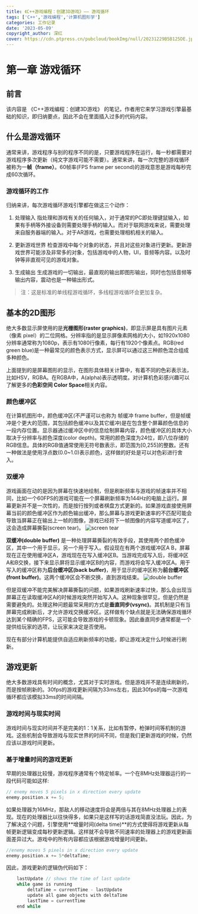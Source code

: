 ```yaml
---
title: 《C++游戏编程：创建3D游戏》—— 游戏循环
tags: ['C++','游戏编程','计算机图形学']
categories: 工作记录
date: '2023-05-09'
copyright_author: 深红
cover: https://cdn.ptpress.cn/pubcloud/bookImg/null/20231229B5B125DE.jpg
---
```


# 第一章 游戏循环

## 前言
该内容是 《C++游戏编程：创建3D游戏》 的笔记，作者用它来学习游戏引擎最基础的知识，即归纳要点，因此不会在里面插入过多的代码内容。

## 什么是游戏循环
通常来讲，游戏程序与别的程序不同的是，只要游戏程序在运行，每一秒都需要对游戏程序多次更新（纯文字游戏可能不需要）。通常来讲，每一次完整的游戏循环被称为一**帧（frame）**。60帧率(FPS frame per second)的游戏意思是游戏每秒完成60次循环。

### 游戏循环的工作
归纳来讲，每次游戏循环游戏引擎都在做这三个动作：

1. 处理输入
指处理和游戏有关的任何输入，对于通常的PC即处理键鼠输入，如果有手柄等外接设备则需要处理手柄的输入。而对于联网游戏来说，需要处理来自服务器端的输入。对于AR游戏，也需要处理相机相关的输入。

2. 更新游戏世界
检查游戏中每个对象的状态，并且对这些对象进行更新。更新游戏世界可能涉及非常多的对象，包括游戏中的人物，UI，音频等内容。以及时钟等非直观可见的游戏对象。

3. 生成输出
生成游戏的一切输出，最直观的输出即图形输出，同时也包括音频等输出内容，震动也是一种输出形式。

> 注：这是标准的单线程游戏循环，多线程游戏循环会更加复杂。

## 基本的2D图形
绝大多数显示屏使用的是**光栅图形(raster graphics)**，即显示屏是具有图片元素（像素 pixel）的二位网格。分辨率指的是显示屏像素网格的大小，如1920x1080分辨率通常称为1080p，表示有1080行像素，每行有1920个像素点。RGB(red green blue)是一种最常见的颜色表示方式，显示屏可以通过这三种颜色混合组成多种颜色。

上面提到的是屏幕图形的显示，在图形具体相关计算中，有着不同的色彩表示法，比如HSV，RGBA。在RGBA中，A(alpha)表示透明度。对计算机色彩感兴趣可以了解更多的**色彩空间 Color Space**相关内容。

### 颜色缓冲区
在计算机图形中，颜色缓冲区(不严谨可以也称为 帧缓冲 frame buffer，但是帧缓冲是个更大的范围，其包括颜色缓冲以及其它缓冲)是在包含整个屏幕颜色信息的一段内存位置。显示器通过缓冲区中的信息绘制屏幕内容，颜色缓冲区的具体大小取决于分辨率与颜色深度(color depth)。常用的颜色深度为24位，即八位存储的RGB信息。具体的RGB值通常使用无符号数表示，即范围为[0,255]的整数。还有一种做法是使用浮点数(0.0~1.0)表示颜色，这样做的好处是可以对色彩进行舍入。

### 双缓冲
游戏画面在动的是因为屏幕在快速地绘制，但是刷新频率与游戏的帧速率并不相同，比如一个60FPS的游戏可能在一个屏幕刷新频率为144Hz的电脑上运行。屏幕更新并不是一次性的，而是按行按列或者棋盘方式更新的。如果游戏直接使用屏幕当前的颜色缓冲区作为颜色输出缓冲，那么屏幕与游戏更新速率的不匹配可能会导致当屏幕正在输出上一帧的图像，游戏已经将下一帧图像的内容写道缓冲区了，这会造成屏幕撕裂(screen tear)。
![screen tear](https://www.displayninja.com/wp-content/uploads/2020/08/Screen-Tearing.jpg "屏幕撕裂")

**双缓冲(double buffer)** 是一种处理屏幕撕裂的有效手段，其使用两个颜色缓冲区，其中一个用于显示，另一个用于写入。假设现在有两个游戏缓冲区A B，屏幕现在正在使用缓冲区A，游戏现在在写入缓冲区B。当游戏完成写入后，将缓冲区A和B交换，接下来显示屏将显示缓冲区B的内容，而游戏将会写入缓冲区A。用于写入的缓冲区称为**后台缓冲区(back buffer)**，用于显示的缓冲区称为**前台缓冲区(front buffer)**。这两个缓冲区会不断交换，直到游戏结束。
![double buffer](https://tse2-mm.cn.bing.net/th/id/OIP-C.Ms2g7XwI1uWHRUzgjIVirgHaFj?w=227&h=180&c=7&r=0&o=5&dpr=1.5&pid=1.7 "双缓冲")

但是双缓冲不能完美解决屏幕撕裂的问题，如果游戏刷新速率过快，那么会出现当屏幕正在读取缓冲区A的时候游戏突然开始写入A。这种现象很罕见，但是仍然是需要避免的。处理这种问题最常采用的方式是**垂直同步(vsync)**。其机制是只有当屏幕完成刷新后，才允许游戏交换缓冲区。这样做有个缺点就是无法确保游戏循环达到某个精确的FPS，这可能会导致游戏的卡顿现象。因此垂直同步通常都是一个提供给玩家的选项，让玩家来决定是否使用。

现在有部分计算机能提供自适应刷新频率的功能，即让游戏决定什么时候进行刷新。

## 游戏更新
绝大多数游戏具有时间的概念，尤其对于实时游戏。但是游戏并不是连续刷新的，而是按帧刷新的。30fps的游戏更新间隔为33ms左右，因此30fps的每一次游戏循环都应该模拟33ms的时间间隔。

### 游戏时间与现实时间
游戏时间与现实时间并不是完美的1：1关系，比如有暂停，枪弹时间等机制的游戏。这些机制会导致游戏与现实世界的时间不同，但是我们更新游戏的时候，仍然应该以游戏时间更新。

### 基于增量时间的游戏更新
早期的处理器比较慢，游戏程序通常有个特定帧率。一个在8MHz处理器运行的一段代码可能如这样:

```C++
// enemy moves 5 pixels in x direction every update
enemy.position.x += 5;
```
如果处理器为16MHz，那敌人的移动速度将会是两倍与其在8MHz处理器上的表现。现在的处理器比以往快得多，如果只是这样写的话游戏简直没法玩。因此，为了解决这个问题，引擎使用**增量时间(delta time)**的方式使得将游戏更新从每帧更新逻辑变成每秒更新逻辑。这样就不会导致不同速率的处理器上的游戏更新画面差异过大。游戏中的所有内容都应该根据游戏增量时间更新。

```C++
//enemy moves 5 pixels in x direction every update
enemy.position.x += 5*deltaTime;
```
因此，游戏更新的逻辑伪代码如下：

```C++
    lastUpdate // shows the time of last update 
    while game is running
        deltaTime = currentTime - lastUpdate
        update all game objects with deltaTime
        lastTime = currentTime 
    end while
```
